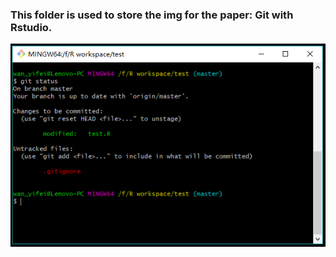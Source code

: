 ### This folder is used to store the img for the paper: Git with Rstudio.
![image](https://raw.githubusercontent.com/Wan-Yifei/BioEng_Bioinformatics/master/Git%20with%20Rstudio/R%20status%202.PNG)
